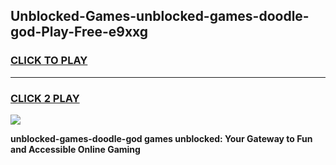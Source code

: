 
## Unblocked-Games-unblocked-games-doodle-god-Play-Free-e9xxg
<h3>
<a href="https://premium76.site?title=unblocked-games-doodle-god&ref=18A1">CLICK TO PLAY</a></h3>
<hr>

<h3>
<a href="https://premium76.site?title=unblocked-games-doodle-god&ref=18A1">CLICK 2 PLAY</a>
  
</h3>

<a href="https://premium76.site?title=unblocked-games-doodle-god&ref=18A1"><img src="https://clearcache.store/games.png"></a>


**unblocked-games-doodle-god games unblocked: Your Gateway to Fun and Accessible Online Gaming**

